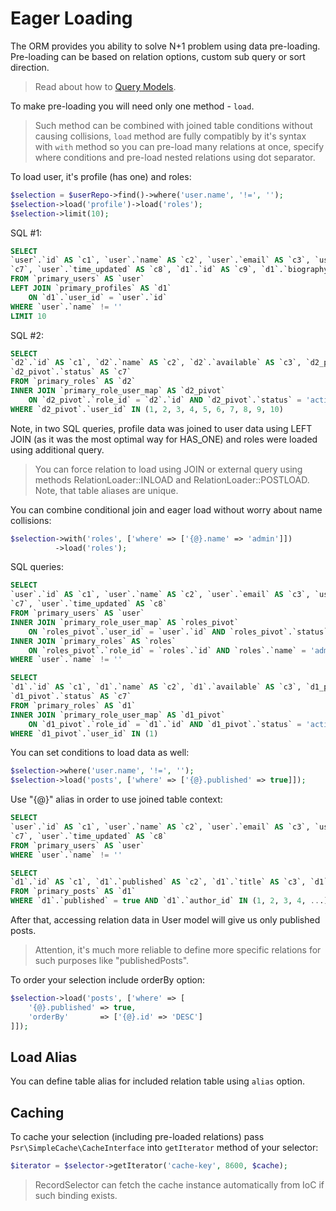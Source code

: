 # Eager Loading
The ORM provides you ability to solve N+1 problem using data pre-loading. Pre-loading can be based on relation options, custom sub query or sort direction.

> Read about how to [Query Models](/old/orm/orm/query.md).

To make pre-loading you will need only one method - `load`. 

> Such method can be combined with joined table conditions without causing collisions, `load` method are fully compatibly by it's syntax with `with` method so you can pre-load many relations at once, specify where conditions and pre-load nested relations using dot separator.

To load user, it's profile (has one) and roles:
 
```php
$selection = $userRepo->find()->where('user.name', '!=', '');
$selection->load('profile')->load('roles');
$selection->limit(10);
```

SQL #1:

```sql
SELECT
`user`.`id` AS `c1`, `user`.`name` AS `c2`, `user`.`email` AS `c3`, `user`.`status` AS `c4`, `user`.`balance` AS `c5`, `user`.`time_registered` AS `c6`, `user`.`time_created` AS
`c7`, `user`.`time_updated` AS `c8`, `d1`.`id` AS `c9`, `d1`.`biography` AS `c10`, `d1`.`user_id` AS `c11`
FROM `primary_users` AS `user`  
LEFT JOIN `primary_profiles` AS `d1`
    ON `d1`.`user_id` = `user`.`id` 
WHERE `user`.`name` != ''
LIMIT 10
```

SQL #2:

```sql
SELECT
`d2`.`id` AS `c1`, `d2`.`name` AS `c2`, `d2`.`available` AS `c3`, `d2_pivot`.`role_id` AS `c4`, `d2_pivot`.`user_id` AS `c5`, `d2_pivot`.`time_assigned` AS `c6`,
`d2_pivot`.`status` AS `c7`
FROM `primary_roles` AS `d2`  
INNER JOIN `primary_role_user_map` AS `d2_pivot`
    ON `d2_pivot`.`role_id` = `d2`.`id` AND `d2_pivot`.`status` = 'active' 
WHERE `d2_pivot`.`user_id` IN (1, 2, 3, 4, 5, 6, 7, 8, 9, 10)
```

Note, in two SQL queries, profile data was joined to user data using LEFT JOIN (as it was the most optimal way for HAS_ONE) and roles were loaded using additional query. 

> You can force relation to load using JOIN or external query using methods RelationLoader::INLOAD and RelationLoader::POSTLOAD. Note, that table aliases are unique.

You can combine conditional join and eager load without worry about name collisions:

```php
$selection->with('roles', ['where' => ['{@}.name' => 'admin']])
          ->load('roles');
```

SQL queries:

```sql
SELECT
`user`.`id` AS `c1`, `user`.`name` AS `c2`, `user`.`email` AS `c3`, `user`.`status` AS `c4`, `user`.`balance` AS `c5`, `user`.`time_registered` AS `c6`, `user`.`time_created` AS
`c7`, `user`.`time_updated` AS `c8`
FROM `primary_users` AS `user`  
INNER JOIN `primary_role_user_map` AS `roles_pivot`
    ON `roles_pivot`.`user_id` = `user`.`id` AND `roles_pivot`.`status` = 'active'
INNER JOIN `primary_roles` AS `roles`
    ON `roles_pivot`.`role_id` = `roles`.`id` AND `roles`.`name` = 'admin' 
WHERE `user`.`name` != '' 
```

```sql
SELECT
`d1`.`id` AS `c1`, `d1`.`name` AS `c2`, `d1`.`available` AS `c3`, `d1_pivot`.`role_id` AS `c4`, `d1_pivot`.`user_id` AS `c5`, `d1_pivot`.`time_assigned` AS `c6`,
`d1_pivot`.`status` AS `c7`
FROM `primary_roles` AS `d1`  
INNER JOIN `primary_role_user_map` AS `d1_pivot`
    ON `d1_pivot`.`role_id` = `d1`.`id` AND `d1_pivot`.`status` = 'active' 
WHERE `d1_pivot`.`user_id` IN (1)
```

You can set conditions to load data as well:

```php
$selection->where('user.name', '!=', '');
$selection->load('posts', ['where' => ['{@}.published' => true]]);
```

Use "{@}" alias in order to use joined table context:

```sql
SELECT
`user`.`id` AS `c1`, `user`.`name` AS `c2`, `user`.`email` AS `c3`, `user`.`status` AS `c4`, `user`.`balance` AS `c5`, `user`.`time_registered` AS `c6`, `user`.`time_created` AS
`c7`, `user`.`time_updated` AS `c8`
FROM `primary_users` AS `user`
WHERE `user`.`name` != ''
```

```sql
SELECT
`d1`.`id` AS `c1`, `d1`.`published` AS `c2`, `d1`.`title` AS `c3`, `d1`.`content` AS `c4`, `d1`.`author_id` AS `c5`
FROM `primary_posts` AS `d1`
WHERE `d1`.`published` = true AND `d1`.`author_id` IN (1, 2, 3, 4, ...)
```

After that, accessing relation data in User model will give us only published posts.

> Attention, it's much more reliable to define more specific relations for such purposes like "publishedPosts".

To order your selection include orderBy option:

```php
$selection->load('posts', ['where' => [
    '{@}.published' => true,
    'orderBy'       => ['{@}.id' => 'DESC']
]]);
```

## Load Alias
You can define table alias for included relation table using `alias` option.

## Caching
To cache your selection (including pre-loaded relations) pass `Psr\SimpleCache\CacheInterface` into `getIterator` method of your selector:

```php
$iterator = $selector->getIterator('cache-key', 8600, $cache);
```

> RecordSelector can fetch the cache instance automatically from IoC if such binding exists.
